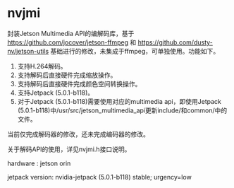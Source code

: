 # nvjmi
封装Jetson Multimedia API的编解码库，基于 https://github.com/jocover/jetson-ffmpeg 和 https://github.com/dusty-nv/jetson-utils 基础进行的修改，未集成于ffmpeg，可单独使用。功能如下。
1. 支持H.264解码。
2. 支持解码后直接硬件完成缩放操作。
3. 支持解码后直接硬件完成颜色空间转换操作。
4. 支持Jetpack (5.0.1-b118)。
5. 对于Jetpack (5.0.1-b118)需要使用对应的multimedia api，即使用Jetpack (5.0.1-b118)中/usr/src/jetson_multimedia_api更新include/和common/中的文件。

当前仅完成解码器的修改，还未完成编码器的修改。

关于解码API的使用，详见nvjmi.h接口说明。

hardware : jetson orin

jetpack version: nvidia-jetpack (5.0.1-b118) stable; urgency=low


